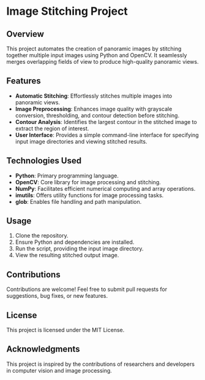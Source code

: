 # Image Stitching Project

## Overview
This project automates the creation of panoramic images by stitching together multiple input images using Python and OpenCV. It seamlessly merges overlapping fields of view to produce high-quality panoramic views.

## Features
- **Automatic Stitching**: Effortlessly stitches multiple images into panoramic views.
- **Image Preprocessing**: Enhances image quality with grayscale conversion, thresholding, and contour detection before stitching.
- **Contour Analysis**: Identifies the largest contour in the stitched image to extract the region of interest.
- **User Interface**: Provides a simple command-line interface for specifying input image directories and viewing stitched results.

## Technologies Used
- **Python**: Primary programming language.
- **OpenCV**: Core library for image processing and stitching.
- **NumPy**: Facilitates efficient numerical computing and array operations.
- **imutils**: Offers utility functions for image processing tasks.
- **glob**: Enables file handling and path manipulation.

## Usage
1. Clone the repository.
2. Ensure Python and dependencies are installed.
3. Run the script, providing the input image directory.
4. View the resulting stitched output image.

## Contributions
Contributions are welcome! Feel free to submit pull requests for suggestions, bug fixes, or new features.

## License
This project is licensed under the MIT License.

## Acknowledgments
This project is inspired by the contributions of researchers and developers in computer vision and image processing.
